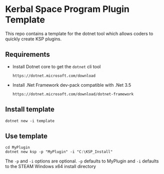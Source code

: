 # Kerbal Space Program Plugin Template
This repo contains a template for the dotnet tool which allows coders to quickly create KSP plugins.

## Requirements
- Install Dotnet core to get the `dotnet` cli tool
  ```
  https://dotnet.microsoft.com/download
  ```
- Install .Net Framework dev-pack compatible with .Net 3.5
  ```
  https://dotnet.microsoft.com/download/dotnet-framework
  ```

## Install template
```
dotnet new -i template
```

## Use template
```
cd MyPlugin
dotnet new ksp -p "MyPlugin" -i "C:\KSP_Install"
```
The `-p` and `-i` options are optional. `-p` defaults to MyPlugin and `-i` defaults to the STEAM Windows x64 install directory
